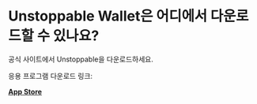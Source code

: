 # Unstoppable Wallet은 어디에서 다운로드할 수 있나요?

공식 사이트에서 Unstoppable을 다운로드하세요.

응용 프로그램 다운로드 링크:

[**App Store**](https://apps.apple.com/app/bank-bitcoin-wallet/id1447619907)
